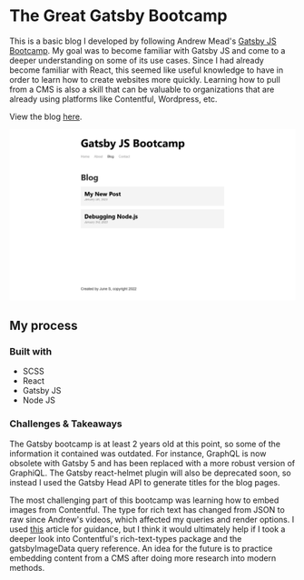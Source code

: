 # The Great Gatsby Bootcamp

This is a basic blog I developed by following Andrew Mead's [Gatsby JS Bootcamp](https://www.youtube.com/watch?v=8t0vNu2fCCM&t=8700s). My goal was to become familiar with Gatsby JS and come to a deeper understanding on some of its use cases. Since I had already become familiar with React, this seemed like useful knowledge to have in order to learn how to create websites more quickly. Learning how to pull from a CMS is also a skill that can be valuable to organizations that are already using platforms like Contentful, Wordpress, etc.

View the blog [here](https://quiet-queijadas-4a35a1.netlify.app/).

![Screenshot of bloglist on the deployed site](/screenshot.png)

## My process

### Built with

- SCSS
- React 
- Gatsby JS
- Node JS

### Challenges & Takeaways

The Gatsby bootcamp is at least 2 years old at this point, so some of the information it contained was outdated. For instance, GraphQL is now obsolete with Gatsby 5 and has been replaced with a more robust version of GraphiQL. The Gatsby react-helmet plugin will also be deprecated soon, so instead I used the Gatsby Head API to generate titles for the blog pages.

The most challenging part of this bootcamp was learning how to embed images from Contentful. The type for rich text has changed from JSON to raw since Andrew's videos, which affected my queries and render options. I used [this](https://www.gatsbyjs.com/blog/how-to-use-the-contentful-rich-text-field-with-gatsby/#gatsby-skip-here) article for guidance, but I think it would ultimately help if I took a deeper look into Contentful's rich-text-types package and the gatsbyImageData query reference. An idea for the future is to practice embedding content from a CMS after doing more research into modern methods.